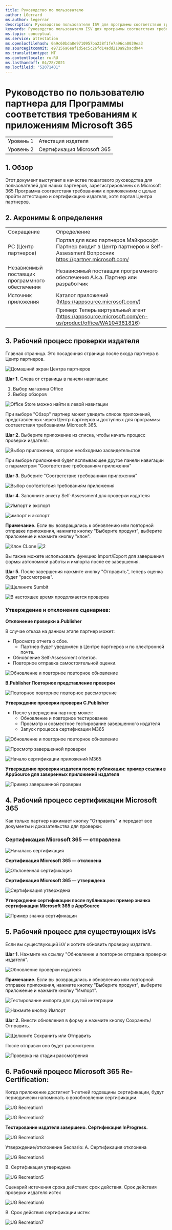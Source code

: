 ```yaml
---
title: Руководство по пользователю
author: LGerrard
ms.author: legerrar
description: Руководство пользователя ISV для программы соответствия требованиям к приложениям Microsoft 365
keywords: Руководство пользователя ISV для программы соответствия требованиям к приложениям Microsoft 365
ms.topic: conceptual
ms.service: attestation
ms.openlocfilehash: 0a9c60bda8e9710957ba238f1fe7a96ca0039ea3
ms.sourcegitcommit: e97156a6eaf1d5ec5c26fd14add210a92bacd944
ms.translationtype: MT
ms.contentlocale: ru-RU
ms.lasthandoff: 04/28/2021
ms.locfileid: "52071401"
---
```

# <a name="partners-user-guide-for-microsoft-365-app-compliance-program"></a>Руководство по пользователю партнера для Программы соответствия требованиям к приложениям Microsoft 365

|||
|---|---|
|Уровень 1| Атестация издателя|
|Уровень 2| Сертификация Microsoft 365|

## <a name="1-overview"></a>1. Обзор
Этот документ выступает в качестве пошагового руководства для пользователей для наших партнеров, зарегистрированных в Microsoft 365 Программа соответствия требованиям к приложениям с целью пройти аттестацию и сертификацию издателя, хотя портал Центра партнеров.

## <a name="2-acronyms--definitions"></a>2. Акронимы & определения
| | |
|---|----|
|Сокращение | Определение |
|PC (Центр партнеров)|Портал для всех партнеров Майкрософт. Партнер входит в Центр партнеров и Self-Assessment Вопросник https://partner.microsoft.com/|
|Независимый поставщик программного обеспечения|Независимый поставщик программного обеспечения A.k.a. Партнер или разработчик|
|Источник приложения| Каталог приложений (https://appsource.microsoft.com/)
||Пример: Теперь виртуальный агент (https://appsource.microsoft.com/en-us/product/office/WA104381816)|

## <a name="3---publisher-attestation-workflow"></a>3. Рабочий процесс проверки издателя

Главная страница. Это посадочная страница после входа партнера в Центр партнеров.

![Домашний экран Центра партнеров](../media/Picture1.png)

**Шаг 1.**   Слева от страницы в панели навигации:
1. Выбор магазина Office
1. Выбор обзоров

![Office Store можно найти в левой навигации](../media/Picture2.png)

При выборе "Обзор" партнер может увидеть список приложений, представленных через Центр партнеров и доступных для программы соответствия требованиям Microsoft 365.

**Шаг 2.** Выберите приложение из списка, чтобы начать процесс проверки издателя.

![Выбор приложения, которое необходимо засвидетельстов](../media/Picture3.png)

При выборе приложения будет всплывающее другое панели навигации с параметром "Соответствие требованиям приложения"

**Шаг 3.** Выберите "Соответствие требованиям приложения"

![Выбор соответствия требованиям приложения](../media/App%20compliance%20step%203.png)

**Шаг 4.** Заполните анкету Self-Assessment для проверки издателя

![Импорт и экспорт](../media/step4-new%20add.PNG)

![импорт и экспорт](../media/NewFeature%20impExp.PNG)

**Примечание.** Если вы возвращались к обновлению или повторной отправке приложения, нажмите кнопку "Выберите продукт", выберите приложение и нажмите кнопку "клон".

![Клон CLone ](../media/clone.PNG)
 ![ 2](../media/clone2.PNG)

Вы также можете использовать функцию Import/Export для завершения формы автономной работы и импорта после ее завершения. 

**Шаг 5.** После завершения нажмите кнопку "Отправить", теперь оценка будет "рассмотрена".

![Щелкните Sumbit](../media/Picture8.png)

![В настоящее время продолжается проверка](../media/Picture9.png)

### <a name="approvereject-scenarios"></a>Утверждение и отклонение сценариев:

**Отклонение проверки a.Publisher**

В случае отказа на данном этапе партнер может:
-   Просмотр отчета о сбое.
    - Партнер будет уведомлен в Центре партнеров и по электронной почте.
-   Обновление Self-Assessment ответов.
-   Повторное отправка самостоятельной оценки.

![Обновление и повторное повторное обновление](../media/Picture10.png)

**B.Publisher Повторное представление проверки**

![Повторное повторное повторное рассмотрение](../media/PA%20resubmission.png)

**Утверждение проверки проверки C.Publisher**

-   После утверждения партнер может:
    - Обновление и повторное тестирование
    - Просмотр и совместное тестирование завершенного издателя
    - Запуск процесса сертификации M365

![Обновление и повторное повторное обновление](../media/AttestApproval.PNG)

![Просмотр завершенной проверки ](../media/PA%20approval%202.png)

![Начало сертификации приложений M365](../media/PA%20approval%203.png)

**Утверждение проверки издателя после публикации: пример ссылки в AppSource для заверенных приложений издателя**

![Пример завершенной проверки](../media/Example%20to%20attested%20apps.png)

## <a name="4-microsoft-365-certification-workflow"></a>4. Рабочий процесс сертификации Microsoft 365

Как только партнер нажимает кнопку "Отправить" и передает все документы и доказательства для проверки: 

### <a name="microsoft-365-certification---submitted"></a>Сертификация Microsoft 365 — отправлена

![Началась сертификация](../media/certification%201.png)

**Сертификация Microsoft 365 — отклонена**

![Отклоненная сертификация](../media/certification%20rejected.png)

**Сертификация Microsoft 365 — утверждена**

![Сертификация утверждена](../media/certification%20approved.png)

**Утверждение сертификации после публикации: пример значка сертификации Microsoft 365 в AppSource**

![Пример значка сертификации](../media/post%20certification%20badge.png)

## <a name="5-workflow-for-existing-isvs"></a>5. Рабочий процесс для существующих isVs

Если вы существующий isV и хотите обновить проверку издателя.

**Шаг 1.** Нажмите на ссылку "Обновление и повторное отправка проверки издателя".

![Обновление проверки издателя ](../media/existing%20isv%201.png)

**Примечание.** Если вы возвращались к обновлению или повторной отправке приложения, нажмите кнопку "Выберите продукт", выберите приложение и нажмите кнопку "Импорт".

![Тестирование импорта для другой интеграции](../media/M365%20App%20compliance.png)

![Нажмите кнопку Импорт](../media/M365%20App%20compliance1.png)

**Шаг 2.** Внести обновления в форму и нажмите кнопку Сохранить/Отправить.

![Щелкните Сохранить или Отправить](../media/existing%20isv%202.png)

После отправки оно будет рассмотрено.

![Проверка на стадии рассмотрения](../media/existing%20isv%203.png)

## <a name="6---microsoft-365-re-certification-workflow"></a>6. Рабочий процесс Microsoft 365 Re-Certification:

Когда приложение достигнет 1-летней годовщины сертификации, будут периодически напоминать о возобновлении сертификации.

![UG Recreation1](../media/UG%20Recreation%201.png)

![UG Recreation2](../media/UG%20Recreation%202.png)

**Тестирование издателя завершено. Сертификация InProgress.**

![UG Recreation3](../media/UG%20Recreation%203.PNG)

Утверждение/отклонение Secnario: A. Сертификация отклонена

![UG Recreation4](../media/UG%20Recreation%204.PNG)

B. Сертификация утверждена

![UG Recreation5](../media/UG%20Recreation%205.PNG)

Сценарий истечения срока действия: срок действия. Срок действия проверки издателя истек

![UG Recreation6](../media/UG%20Recreation%206.PNG)

B. Срок действия сертификации истек

![UG Recreation7](../media/UG%20Recreation%207.PNG)

